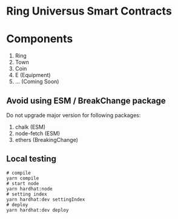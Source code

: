 # Ring Universus Smart Contracts

# Components

1. Ring
2. Town
3. Coin
4. E (Equipment)
5. ... (Coming Soon)

## Avoid using ESM / BreakChange package

Do not upgrade major version for following packages:

1. chalk (ESM)
2. node-fetch (ESM)
3. ethers (BreakingChange)

## Local testing

```shell
# compile
yarn compile
# start node
yarn hardhat:node
# setting index
yarn hardhat:dev settingIndex
# deploy
yarn hardhat:dev deploy
```
